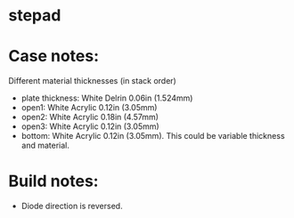 # stepad

# Case notes:
Different material thicknesses (in stack order)
* plate thickness: White Delrin 0.06in (1.524mm)
* open1: White Acrylic 0.12in (3.05mm)
* open2: White Acrylic 0.18in (4.57mm)
* open3: White Acrylic 0.12in (3.05mm)
* bottom: White Acrylic 0.12in (3.05mm). This could be variable thickness and material.

# Build notes:
* Diode direction is reversed.
